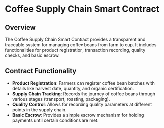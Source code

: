 # Coffee Supply Chain Smart Contract

## Overview

The Coffee Supply Chain Smart Contract provides a transparent and traceable system for managing coffee beans from farm to cup. It includes functionalities for product registration, transaction recording, quality checks, and basic escrow.

## Contract Functionality

- **Product Registration**: Farmers can register coffee bean batches with details like harvest date, quantity, and organic certification.
- **Supply Chain Tracking**: Records the journey of coffee beans through various stages (transport, roasting, packaging).
- **Quality Control**: Allows for recording quality parameters at different points in the supply chain.
- **Basic Escrow**: Provides a simple escrow mechanism for holding payments until certain conditions are met.


